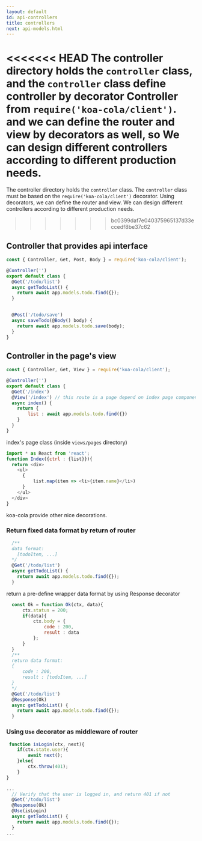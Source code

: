 ```yaml
---
layout: default
id: api-controllers
title: controllers
next: api-models.html
---
```


<<<<<<< HEAD
The controller directory holds the `controller` class, and the `controller` class define controller by decorator Controller from `require('koa-cola/client')`. and we can define the router and view by decorators as well, so We can design different controllers according to different production needs.
=======
<!-- controller类保存的目录，controller类必须是基于`require('koa-cola/client')`的装饰器（decorator），使用装饰器可以定义路由router和view等信息，你可以根据不同的业务需求设计不同的controller。 -->

The controller directory holds the `controller` class.
The `controller` class must be based on the `require('koa-cola/client')` decorator.
Using decorators, we can define the router and view. We can design different controllers according to different production needs.
>>>>>>> bc0399daf7e040375965137d33eccedf8be37c62

## Controller that provides api interface

```javascript
const { Controller, Get, Post, Body } = require('koa-cola/client');

@Controller('')
export default class {
  @Get('/todo/list')
  async getTodoList() {
    return await app.models.todo.find({});
  }

  
  @Post('/todo/save')
  async saveTodo(@Body() body) {
    return await app.models.todo.save(body);
  }
}
```

## Controller in the page's view
```javascript
const { Controller, Get, View } = require('koa-cola/client');

@Controller('')
export default class {
  @Get('/index')
  @View('/index') // this route is a page depend on index page component
  async index() {
    return {
        list : await app.models.todo.find({})
    }
  }
}
```

index's page class (inside `views/pages` directory)

```javascript
import * as React from 'react';
function Index({ctrl : {list}}){
  return <div>
    <ul>
      {
          list.map(item => <li>{item.name}</li>)
      }
    </ul>
  </div>
}
```

koa-cola provide other nice decorations.

<!-- ### 可以通过Response装饰器返回固定数据格式 -->
### Return fixed data format by return of router

```javascript
  /**
  data format:
    [todoItem, ...]
  */
  @Get('/todo/list')
  async getTodoList() {
    return await app.models.todo.find({});
  }
```

return a pre-define wrapper data format by using Response decorator
```javascript
  const Ok = function Ok(ctx, data){
      ctx.status = 200;
      if(data){
          ctx.body = {
              code : 200,
              result : data
          };
      }
  }
  /**
  return data format:
  {
      code : 200,
      result : [todoItem, ...]
  }
  */
  @Get('/todo/list')
  @Response(Ok)
  async getTodoList() {
    return await app.models.todo.find({});
  }
```

### Using `Use` decorator as middleware of router

```javascript
 function isLogin(ctx, next){
    if(ctx.state.user){
        await next();
    }else{
        ctx.throw(401);
    }
}

...
  // Verify that the user is logged in, and return 401 if not
  @Get('/todo/list')
  @Response(Ok)
  @Use(isLogin)
  async getTodoList() {
    return await app.models.todo.find({});
  }
...
```